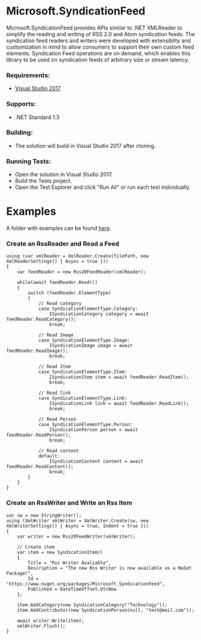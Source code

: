 # Microsoft.SyndicationFeed
Microsoft.SyndicationFeed provides APIs similar to .NET XMLReader to simplify the reading and writing of RSS 2.0 and Atom syndication feeds. The syndication feed readers and writers were developed with extensiblity and customization in mind to allow consumers to support their own custom feed elements. Syndication Feed operations are on demand, which enables this library to be used on syndication feeds of arbitrary size or stream latency.

### Requirements:
* [Visual Studio 2017](https://www.visualstudio.com/vs/whatsnew/)

### Supports:
* .NET Standard 1.3

### Building:
* The solution will build in Visual Studio 2017 after cloning.

### Running Tests:
* Open the solution in Visual Studio 2017.
* Build the Tests project.
* Open the Test Explorer and click "Run All" or run each test individually.


# Examples
A folder with examples can be found [here](examples).

### Create an RssReader and Read a Feed ###
```
using (var xmlReader = XmlReader.Create(filePath, new XmlReaderSettings() { Async = true }))
{
    var feedReader = new Rss20FeedReader(xmlReader);

    while(await feedReader.Read())
    {
        switch (feedReader.ElementType)
        {
            // Read category
            case SyndicationElementType.Category:
                ISyndicationCategory category = await feedReader.ReadCategory();
                break;

            // Read Image
            case SyndicationElementType.Image:
                ISyndicationImage image = await feedReader.ReadImage();
                break;

            // Read Item
            case SyndicationElementType.Item:
                ISyndicationItem item = await feedReader.ReadItem();
                break;

            // Read link
            case SyndicationElementType.Link:
                ISyndicationLink link = await feedReader.ReadLink();
                break;

            // Read Person
            case SyndicationElementType.Person:
                ISyndicationPerson person = await feedReader.ReadPerson();
                break;

            // Read content
            default:
                ISyndicationContent content = await feedReader.ReadContent();
                break;
        }
    }
}
```

### Create an RssWriter and Write an Rss Item ###
```
var sw = new StringWriter();
using (XmlWriter xmlWriter = XmlWriter.Create(sw, new XmlWriterSettings() { Async = true, Indent = true }))
{
    var writer = new Rss20FeedWriter(xmlWriter);
      
    // Create item
    var item = new SyndicationItem()
    {
        Title = "Rss Writer Avaliable",
        Description = "The new Rss Writer is now available as a NuGet Package!",
        Id = "https://www.nuget.org/packages/Microsoft.SyndicationFeed",
        Published = DateTimeOffset.UtcNow
    };

    item.AddCategory(new SyndicationCategory("Technology"));
    item.AddContributor(new SyndicationPerson(null, "test@mail.com"));

    await writer.Write(item);
    xmlWriter.Flush();
}
```
